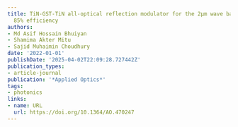 ```yaml
---
title: TiN-GST-TiN all-optical reflection modulator for the 2μm wave band reaching
  85% efficiency
authors:
- Md Asif Hossain Bhuiyan
- Shamima Akter Mitu
- Sajid Muhaimin Choudhury
date: '2022-01-01'
publishDate: '2025-04-02T22:09:28.727442Z'
publication_types:
- article-journal
publication: '*Applied Optics*'
tags:
- photonics
links:
- name: URL
  url: https://doi.org/10.1364/AO.470247
---
```

